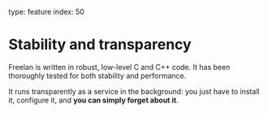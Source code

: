 type: feature
index: 50

Stability and transparency
==========================

Freelan is written in robust, low-level C and C++ code. It has been thoroughly tested for both stability and performance.

It runs transparently as a service in the background: you just have to install it, configure it, and **you can simply forget about it**.